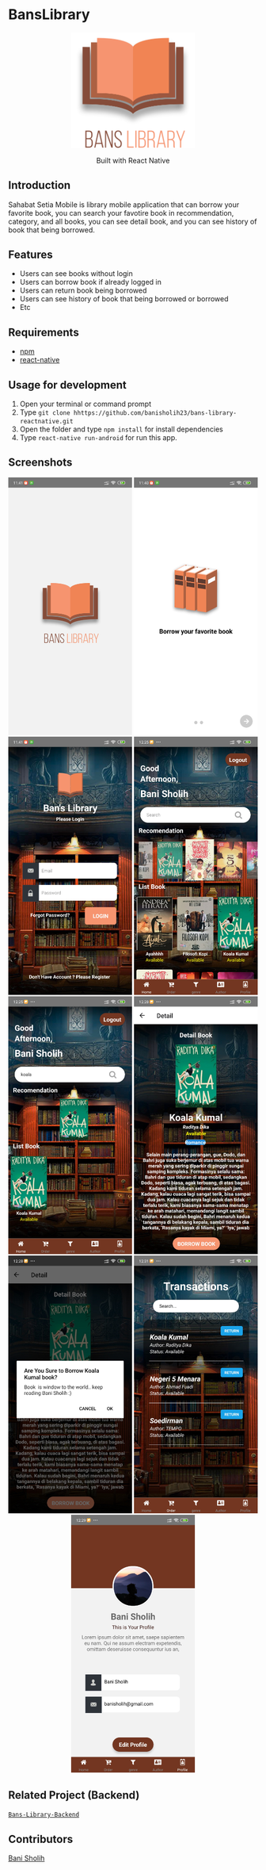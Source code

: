 # BansLibrary
<div align="center">
  <img width="250" src="./src/assets/image/banslibrary.png"/>
  <p ">
    Built with React Native
  </p>
      </div>

## Introduction
Sahabat Setia Mobile is library mobile application that can borrow your favorite book, you can search your favotire book in recommendation, category, and all books, you can see detail book, and you can see history of book that being borrowed.

## Features
* Users can see books without login
* Users can borrow book if already logged in
* Users can return book being borrowed
* Users can see history of book that being borrowed or borrowed
* Etc

## Requirements
* [npm](https://www.npmjs.com/get-npm)
* [react-native](https://facebook.github.io/react-native/docs/getting-started)

## Usage for development
1. Open your terminal or command prompt
2. Type `git clone hhttps://github.com/banisholih23/bans-library-reactnative.git`
3. Open the folder and type `npm install` for install dependencies
4. Type `react-native run-android` for run this app.

## Screenshots
<div align="center">
    <img width="250" src="./src/assets/image/screenshoot/splash.jpg">
    <img width="250" src="./src/assets/image/screenshoot/landing.jpg">
    <img width="250" src="./src/assets/image/screenshoot/login.jpg">
    <img width="250" src="./src/assets/image/screenshoot/home.jpg">
    <img width="250" src="./src/assets/image/screenshoot/search.jpg">
    <img width="250" src="./src/assets/image/screenshoot/detail.jpg">
    <img width="250" src="./src/assets/image/screenshoot/alertBorrow.jpg">
    <img width="250" src="./src/assets/image/screenshoot/return.jpg">
    <img width="250" src="./src/assets/image/screenshoot/profile.jpg">
</div>

## Related Project (Backend)
[`Bans-Library-Backend`](https://github.com/banisholih23/bans-library-apps)

## Contributors
[Bani Sholih](https://github.com/banisholih23)
